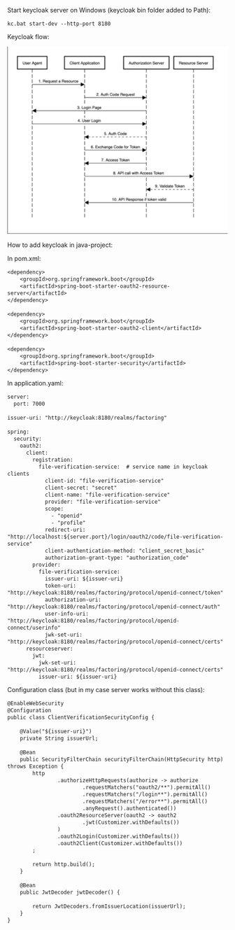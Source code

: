 Start keycloak server on Windows (keycloak bin folder added to Path):

    kc.bat start-dev --http-port 8180

Keycloak flow:

![Keycloak_flow](https://github.com/ArthurYasak/JavaTheory/raw/main/images/Keycloak_flow.png)

How to add keycloak in java-project:

In pom.xml:

    <dependency>
        <groupId>org.springframework.boot</groupId>
        <artifactId>spring-boot-starter-oauth2-resource-server</artifactId>
    </dependency>
    
    <dependency>
        <groupId>org.springframework.boot</groupId>
        <artifactId>spring-boot-starter-oauth2-client</artifactId>
    </dependency>
    
    <dependency>
        <groupId>org.springframework.boot</groupId>
        <artifactId>spring-boot-starter-security</artifactId>
    </dependency>

In application.yaml: 

    server:
      port: 7000
    
    issuer-uri: "http://keycloak:8180/realms/factoring"
    
    spring:
      security:
        oauth2:
          client:
            registration:
              file-verification-service:  # service name in keycloak clients
                client-id: "file-verification-service"
                client-secret: "secret"
                client-name: "file-verification-service"
                provider: "file-verification-service"
                scope:
                  - "openid"
                  - "profile"
                redirect-uri: "http://localhost:${server.port}/login/oauth2/code/file-verification-service"
                client-authentication-method: "client_secret_basic"
                authorization-grant-type: "authorization_code"
            provider:
              file-verification-service:
                issuer-uri: ${issuer-uri}
                token-uri: "http://keycloak:8180/realms/factoring/protocol/openid-connect/token"
                authorization-uri: "http://keycloak:8180/realms/factoring/protocol/openid-connect/auth"
                user-info-uri: "http://keycloak:8180/realms/factoring/protocol/openid-connect/userinfo"
                jwk-set-uri: "http://keycloak:8180/realms/factoring/protocol/openid-connect/certs"
          resourceserver:
            jwt:
              jwk-set-uri: "http://keycloak:8180/realms/factoring/protocol/openid-connect/certs"
              issuer-uri: ${issuer-uri}

Configuration class (but in my case server works without this class):

    @EnableWebSecurity
    @Configuration
    public class ClientVerificationSecurityConfig {
    
        @Value("${issuer-uri}")
        private String issuerUrl;
    
        @Bean
        public SecurityFilterChain securityFilterChain(HttpSecurity http) throws Exception {
            http
                    .authorizeHttpRequests(authorize -> authorize
                            .requestMatchers("oauth2/**").permitAll()
                            .requestMatchers("/login**").permitAll()
                            .requestMatchers("/error**").permitAll()
                            .anyRequest().authenticated())
                    .oauth2ResourceServer(oauth2 -> oauth2
                            .jwt(Customizer.withDefaults())
                    )
                    .oauth2Login(Customizer.withDefaults())
                    .oauth2Client(Customizer.withDefaults())
            ;
    
            return http.build();
        }
    
        @Bean
        public JwtDecoder jwtDecoder() {
    
            return JwtDecoders.fromIssuerLocation(issuerUrl);
        }
    }
